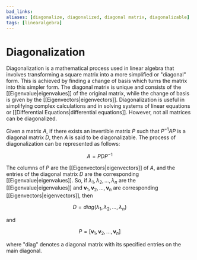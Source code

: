 ```yaml
---
bad_links: 
aliases: [diagonalize, diagonalized, diagonal matrix, diagonalizable]
tags: [linearalgebra]
---
```

# Diagonalization

Diagonalization is a mathematical process used in linear algebra that involves transforming a square matrix into a more simplified or "diagonal" form. This is achieved by finding a change of basis which turns the matrix into this simpler form. The diagonal matrix is unique and consists of the [[Eigenvalue|eigenvalues]] of the original matrix, while the change of basis is given by the [[Eigenvectors|eigenvectors]]. Diagonalization is useful in simplifying complex calculations and in solving systems of linear equations or [[Differential Equations|differential equations]]. However, not all matrices can be diagonalized.

Given a matrix $A$, if there exists an invertible matrix $P$ such that $P^{-1}AP$ is a diagonal matrix $D$, then $A$ is said to be diagonalizable. The process of diagonalization can be represented as follows:

$$
A = PDP^{-1}
$$

The columns of $P$ are the [[Eigenvectors|eigenvectors]] of $A$, and the entries of the diagonal matrix $D$ are the corresponding [[Eigenvalue|eigenvalues]]. So, if $\lambda_{1}, \lambda_{2}, …, \lambda_{n}$ are the [[Eigenvalue|eigenvalues]] and $\mathbf{v}_1, \mathbf{v}_2, …, \mathbf{v}_n$ are corresponding [[Eigenvectors|eigenvectors]], then 

$$
D = diag(\lambda_1,\lambda_2,...,\lambda_n)
$$

and 

$$
P = [\mathbf{v}_1,\mathbf{v}_2,...,\mathbf{v}_n]
$$

where "diag" denotes a diagonal matrix with its specified entries on the main diagonal.